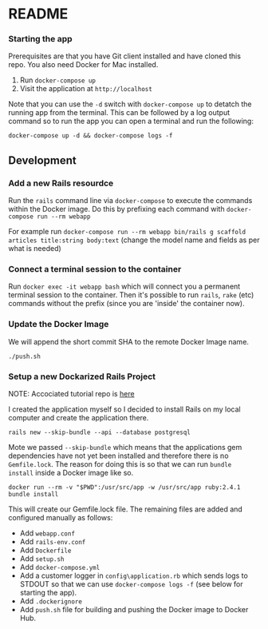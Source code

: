 # README

### Starting the app

Prerequisites are that you have Git client installed and have cloned this repo. You also need Docker for Mac installed.

1. Run `docker-compose up`
1. Visit the application at `http://localhost`

Note that you can use the `-d` switch with `docker-compose up` to detatch the running app from the terminal. This can be followed by a log output command so to run the app you can open a terminal and run the following:

`docker-compose up -d && docker-compose logs -f`

## Development

### Add a new Rails resourdce

Run the `rails` command line via `docker-compose` to execute the commands within the Docker image. Do this by prefixing each command with `docker-compose run --rm webapp`

For example run `docker-compose run --rm webapp bin/rails g scaffold articles title:string body:text` (change the model name and fields as per what is needed)

### Connect a terminal session to the container

Run `docker exec -it webapp bash` which will connect you a permanent terminal session to the container. Then it's possible to run `rails`, `rake` (etc) commands without the prefix (since you are 'inside' the container now).

### Update the Docker Image

We will append the short commit SHA to the remote Docker Image name.

`./push.sh`

### Setup a new Dockarized Rails Project

NOTE: Accociated tutorial repo is [here](https://github.com/Apress/deploying-rails-w-docker)

I created the application myself so I decided to install Rails on my local computer and create the application there. 

`rails new --skip-bundle --api --database postgresql`

Mote we passed `--skip-bundle` which means that the applications gem dependencies have not yet been installed and therefore there is no `Gemfile.lock`. The reason for doing this is so that we can run `bundle install` inside a Docker image like so.

`docker run --rm -v "$PWD":/usr/src/app -w /usr/src/app ruby:2.4.1 bundle install`

This will create our Gemfile.lock file. The remaining files are added and configured manually as follows:

* Add `webapp.conf` 
* Add `rails-env.conf`
* Add `Dockerfile`
* Add `setup.sh`
* Add `docker-compose.yml`
* Add a customer logger in `config\application.rb` which sends logs to STDOUT so that we can use `docker-compose logs -f` (see below for starting the app).
* Add `.dockerignore`
* Add `push.sh` file for building and pushing the Docker image to Docker Hub.